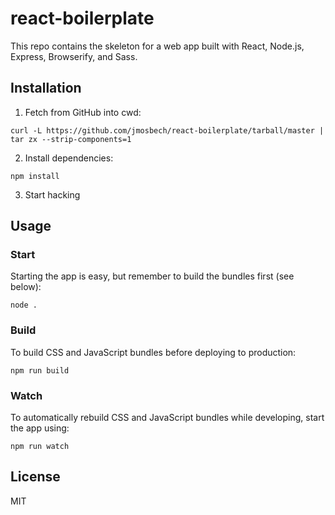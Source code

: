 # react-boilerplate
This repo contains the skeleton for a web app built with React, Node.js, Express, Browserify, and Sass.

## Installation

1) Fetch from GitHub into cwd:
```
curl -L https://github.com/jmosbech/react-boilerplate/tarball/master | tar zx --strip-components=1
```

2) Install dependencies:
```
npm install
```

3) Start hacking

## Usage

### Start
Starting the app is easy, but remember to build the bundles first (see below):

```
node .
```

### Build
To build CSS and JavaScript bundles before deploying to production:

```
npm run build
```

### Watch
To automatically rebuild CSS and JavaScript bundles while developing, start the app using:

```
npm run watch
```

## License
MIT